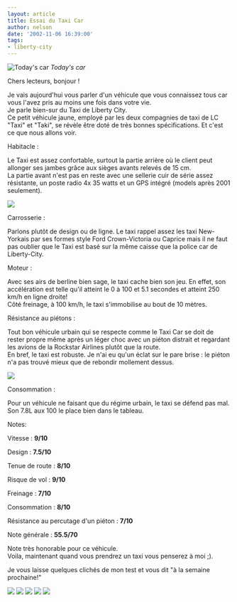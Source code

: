 ```yaml
---
layout: article
title: Essai du Taxi Car
author: nelson
date: '2002-11-06 16:39:00'
tags:
- liberty-city
---
```


![Today's car](/content/images/2016/07/previewtaxi.jpg)
_Today's car_

Chers lecteurs, bonjour !

Je vais aujourd'hui vous parler d'un véhicule que vous connaissez tous car vous l'avez pris au moins une fois dans votre vie.  
Je parle bien-sur du Taxi de Liberty City.  
Ce petit véhicule jaune, employé par les deux compagnies de taxi de LC "Taxi" et "Taki", se révèle être doté de très bonnes spécifications. Et c'est ce que nous allons voir.

Habitacle :

Le Taxi est assez confortable, surtout la partie arrière où le client peut allonger ses jambes grâce aux sièges avants relevés de 15 cm.  
La partie avant n'est pas en reste avec une sellerie cuir de série assez résistante, un poste radio 4x 35 watts et un GPS intégré (models après 2001 seulement).

![](/content/images/2016/07/taxi6.jpg)

Carrosserie :

Parlons plutôt de design ou de ligne. Le taxi rappel assez les taxi New-Yorkais par ses formes style Ford Crown-Victoria ou Caprice mais il ne faut pas oublier que le Taxi est basé sur la même caisse que la police car de Liberty-City.

Moteur :

Avec ses airs de berline bien sage, le taxi cache bien son jeu. En effet, son accélération est telle qu'il atteint le 0 à 100 et 5.1 secondes et atteint 250 km/h en ligne droite!  
Côté freinage, à 100 km/h, le taxi s'immobilise au bout de 10 mètres.

Résistance au piétons :

Tout bon véhicule urbain qui se respecte comme le Taxi Car se doit de rester propre même après un léger choc avec un piéton distrait et regardant les avions de la Rockstar Airlines plutôt que la route.  
En bref, le taxi est robuste. Je n'ai eu qu'un éclat sur le pare brise : le piéton n'a pas trouvé mieux que de rebondir mollement dessus.

![](/content/images/2016/07/taxi7.jpg)

Consommation :

Pour un véhicule ne faisant que du régime urbain, le taxi se défend pas mal. Son 7.8L aux 100 le place bien dans le tableau.

Notes:

Vitesse : **9/10**

Design : **7.5/10**

Tenue de route : **8/10**

Risque de vol : **9/10**

Freinage : **7/10**

Consommation : **8/10**

Résistance au percutage d'un piéton : **7/10**

Note générale : **55.5/70**

Note très honorable pour ce véhicule.  
Voila, maintenant quand vous prendrez un taxi vous penserez à moi ;).

Je vous laisse quelques clichés de mon test et vous dit "à la semaine prochaine!"

![](/content/images/2016/07/taxi.jpg)
![](/content/images/2016/07/taxi2.jpg)
![](/content/images/2016/07/taxi3.jpg)
![](/content/images/2016/07/taxi4.jpg)
![](/content/images/2016/07/taxi5.jpg)